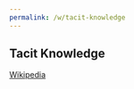 ```yaml
---
permalink: /w/tacit-knowledge
---
```


## Tacit Knowledge

[Wikipedia](https://en.wikipedia.org/wiki/Tacit_knowledge)
